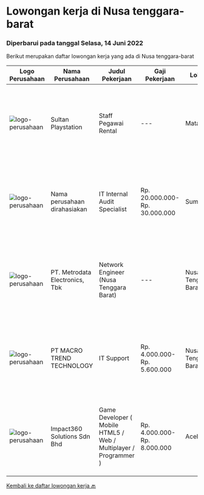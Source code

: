 
  # Lowongan kerja di Nusa tenggara-barat

  ### Diperbarui pada tanggal Selasa, 14 Juni 2022

  Berikut merupakan daftar lowongan kerja yang ada di Nusa tenggara-barat

  |Logo Perusahaan | Nama Perusahaan | Judul Pekerjaan | Gaji Pekerjaan | Lokasi | Deskripsi | Tanggal diunggah | Pranala |
  | -------------- | --------------- | --------------- | --------- | --------- | -------------- | ------- | ----------- |
  |![logo-perusahaan](https://i.ibb.co/sqvTCh9/112815900-stock-vector-no-image-available-icon-flat-vector.webp)|Sultan Playstation|Staff Pegawai Rental|---|Mataram|Kualifikasi : Usia maksimal 22 tahun Lulusan SMP/SMA Sederajat Tidak sedang sekolah atau kuliah Bertempat tinggal dimataram Jujur, bertanggung jawab...|Rabu, 08 Juni 2022|https://www.jobstreet.co.id/id/job/staff-pegawai-rental-3912144?token=0~0d0fd8e6-2b17-47ea-b51c-98849102e1ef&sectionRank=1&jobId=jobstreet-id-job-3912144|
|![logo-perusahaan](https://i.ibb.co/sqvTCh9/112815900-stock-vector-no-image-available-icon-flat-vector.webp)|Nama perusahaan dirahasiakan|IT Internal Audit Specialist|Rp. 20.000.000-Rp. 30.000.000|Sumbawa|Job Description:  • Carry out audits and compliance testing to ensure that plans, policies, and procedures are operating effectively with appropriate...|Selasa, 07 Juni 2022|https://www.jobstreet.co.id/id/job/it-internal-audit-specialist-3910546?token=0~0d0fd8e6-2b17-47ea-b51c-98849102e1ef&sectionRank=2&jobId=jobstreet-id-job-3910546|
|![logo-perusahaan](https://image-service-cdn.seek.com.au/0d75518309b56a3cff39daa569b0ba02cc7a22f2/ee4dce1061f3f616224767ad58cb2fc751b8d2dc)|PT. Metrodata Electronics, Tbk|Network Engineer (Nusa Tenggara Barat)|---|Nusa Tenggara Barat|Personal Qualification: Minimum of Diplome-3 Degree in computer science or related field Minimum 3 (three) years relevant experience will be required...|Selasa, 07 Juni 2022|https://www.jobstreet.co.id/id/job/network-engineer-nusa-tenggara-barat-3892099?token=0~0d0fd8e6-2b17-47ea-b51c-98849102e1ef&sectionRank=3&jobId=jobstreet-id-job-3892099|
|![logo-perusahaan](https://image-service-cdn.seek.com.au/3e4f8f20b87f7b99e7845f30f8cb87ac70ee1d82/ee4dce1061f3f616224767ad58cb2fc751b8d2dc)|PT MACRO TREND TECHNOLOGY|IT Support|Rp. 4.000.000-Rp. 5.600.000|Nusa Tenggara Barat|Kualifikasi: Pendidikan minimal S1 Memiliki Pengalaman di bidang Desktop / Notebook minimal 1 tahun ( Hardware dan Software ) Memiliki SIM C dan...|Sabtu, 28 Mei 2022|https://www.jobstreet.co.id/id/job/it-support-3899250?token=0~0d0fd8e6-2b17-47ea-b51c-98849102e1ef&sectionRank=4&jobId=jobstreet-id-job-3899250|
|![logo-perusahaan](https://image-service-cdn.seek.com.au/f3e505b4d9da682a6f4f311bd59ccfe97c6d80cd/ee4dce1061f3f616224767ad58cb2fc751b8d2dc)|Impact360 Solutions Sdn Bhd|Game Developer ( Mobile HTML5 / Web / Multiplayer / Programmer )|Rp. 4.000.000-Rp. 8.000.000|Aceh|We are hiring remote HTML5 game developers from all parts of Indonesia. If you have real experience building HTML5 games or applications, you're...|Kamis, 02 Juni 2022|https://www.jobstreet.co.id/id/job/game-developer-mobile-html5-web-multiplayer-programmer-4973495/origin/my?token=0~0d0fd8e6-2b17-47ea-b51c-98849102e1ef&sectionRank=5&jobId=jobstreet-my-job-4973495|


  [Kembali ke daftar lowongan kerja 🔙](../README.md#daftar-lowongan-kerja)
  
